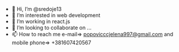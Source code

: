 - 👋 Hi, I’m @sredoje13
- 👀 I’m interested in web development
- 🌱 I’m working in react.js
- 💞️ I’m looking to collaborate on ...
- 📫 How to reach me e-mail=> popovicccjelena997@gmail.com and mobile phone=> +381607420567

<!---
sredoje13/sredoje13 is a ✨ special ✨ repository because its `README.md` (this file) appears on your GitHub profile.
You can click the Preview link to take a look at your changes.
--->

